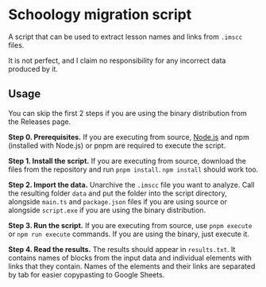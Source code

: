 # Schoology migration script

A script that can be used to extract lesson names and links from `.imscc` files.

It is not perfect, and I claim no responsibility for any incorrect data produced by it.

## Usage

You can skip the first 2 steps if you are using the binary distribution from the Releases page.

**Step 0. Prerequisites.** If you are executing from source, [Node.js](https://nodejs.org) and npm (installed with Node.js) or pnpm are required to execute the script.

**Step 1. Install the script.** If you are executing from source, download the files from the repository and run `pnpm install`. `npm install` should work too.

**Step 2. Import the data.** Unarchive the `.imscc` file you want to analyze. Call the resulting folder `data` and put the folder into the script directory, alongside `main.ts` and `package.json` files if you are using source or alongside `script.exe` if you are using the binary distribution.

**Step 3. Run the script.** If you are executing from source, use `pnpm execute` or `npm run execute` commands. If you are using the binary, just execute it.

**Step 4. Read the results.** The results should appear in `results.txt`. It contains names of blocks from the input data and individual elements with links that they contain. Names of the elements and their links are separated by tab for easier copypasting to Google Sheets.

